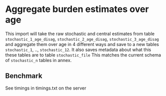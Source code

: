 # Aggregate burden estimates over age

This import will take the raw stochastic and central estimates from table `stochastic_1_age_disag`, `stochastic_2_age_disag`, `stochastic_3_age_disag` and aggregate them over age in 4 different ways and save to a new tables `stochastic_1`, .., `stochastic_12`. It also saves metadata about what this these tables are to table `stochastic_file` This matches the current schema of `stochastic_n` tables in annex.

## Benchmark

See timings in timings.txt on the server
